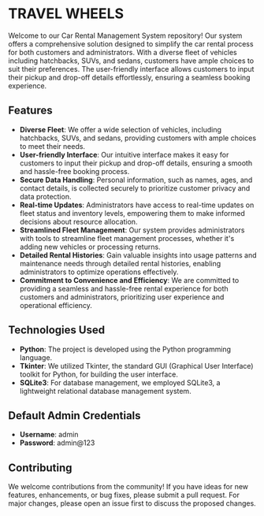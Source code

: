 # TRAVEL WHEELS

Welcome to our Car Rental Management System repository! Our system offers a comprehensive solution designed to simplify the car rental process for both customers and administrators. 
With a diverse fleet of vehicles including hatchbacks, SUVs, and sedans, customers have ample choices to suit their preferences.
The user-friendly interface allows customers to input their pickup and drop-off details effortlessly, ensuring a seamless booking experience. 

## Features

- **Diverse Fleet**: We offer a wide selection of vehicles, including hatchbacks, SUVs, and sedans, providing customers with ample choices to meet their needs.
- **User-friendly Interface**: Our intuitive interface makes it easy for customers to input their pickup and drop-off details, ensuring a smooth and hassle-free booking process.
- **Secure Data Handling**: Personal information, such as names, ages, and contact details, is collected securely to prioritize customer privacy and data protection.
- **Real-time Updates**: Administrators have access to real-time updates on fleet status and inventory levels, empowering them to make informed decisions about resource allocation.
- **Streamlined Fleet Management**: Our system provides administrators with tools to streamline fleet management processes, whether it's adding new vehicles or processing returns.
- **Detailed Rental Histories**: Gain valuable insights into usage patterns and maintenance needs through detailed rental histories, enabling administrators to optimize operations effectively.
- **Commitment to Convenience and Efficiency**: We are committed to providing a seamless and hassle-free rental experience for both customers and administrators, prioritizing user experience and operational efficiency.

## Technologies Used

- **Python**: The project is developed using the Python programming language.
- **Tkinter**: We utilized Tkinter, the standard GUI (Graphical User Interface) toolkit for Python, for building the user interface.
- **SQLite3**: For database management, we employed SQLite3, a lightweight relational database management system.

## Default Admin Credentials

- **Username**: admin
- **Password**: admin@123

## Contributing

We welcome contributions from the community! If you have ideas for new features, enhancements, or bug fixes, please submit a pull request. For major changes, please open an issue first to discuss the proposed changes.
